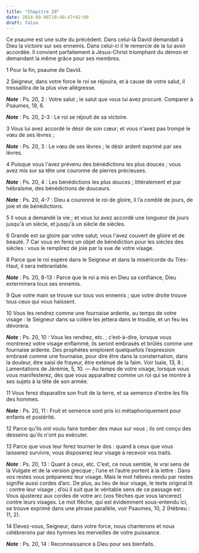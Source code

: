 ```yaml
---
title: "Chapitre 20"
date: 2024-09-06T18:40:47+02:00
draft: false
---
```



Ce psaume est une suite du précédent.
Dans celui-là David demandait à Dieu la victoire sur ses ennemis.
Dans celui-ci il le remercie de la lui avoir accordée.
Il convient parfaitement à Jésus-Christ triomphant du démon et demandant la même grâce pour ses membres.


1 Pour la fin, psaume de David.


2 Seigneur, dans votre force le roi se réjouira, et à cause de votre salut, il tressaillira de la plus vive allégresse.

***Note*** :  Ps. 20, 2 : Votre salut ; le salut que vous lui avez procuré. Comparer à Psaumes, 19, 6.

***Note*** :  Ps. 20, 2-3 : Le roi se réjouit de sa victoire.

3 Vous lui avez accordé le désir de son cœur; et vous n'avez pas trompé le vœu de ses lèvres ;

***Note*** :  Ps. 20, 3 : Le vœu de ses lèvres ; le désir ardent exprimé par ses lèvres.


4 Puisque vous l'avez prévenu des bénédictions les plus douces ; vous avez mis sur sa tête une couronne de pierres précieuses.

***Note*** :  Ps. 20, 4 : Les bénédictions les plus douces ; littéralement et par hébraïsme, des bénédictions de douceurs.

***Note*** :  Ps. 20, 4-7 : Dieu a couronné le roi de gloire, il l’a comblé de jours, de joie et de bénédictions.

5 Il vous a demandé la vie ; et vous lui avez accordé une longueur de jours jusqu'à un siècle, et jusqu'à un siècle de siècles.


6 Grande est sa gloire par votre salut; vous l'avez couvert de gloire et de beauté. 7 Car vous en ferez un objet de bénédiction pour les siècles des siècles : vous le remplirez de joie par la vue de votre visage.


8 Parce que le roi espère dans le Seigneur et dans la miséricorde du Très-Haut, il sera inébranlable.

***Note*** :  Ps. 20, 8-13 : Parce que le roi a mis en Dieu sa confiance, Dieu exterminera tous ses ennemis.

9 Que votre main se trouve sur tous vos ennemis ; que votre droite trouve tous ceux qui vous haïssent.


10 Vous les rendrez comme une fournaise ardente, au temps de votre visage : le Seigneur dans sa colère les jettera dans le trouble, et un feu les dévorera.

***Note*** :  Ps. 20, 10 : Vous les rendrez, etc. ; c’est-à-dire, lorsque vous montrerez votre visage enflammé, ils seront embrasés et brûlés comme une fournaise ardente. Des prophètes emploient quelquefois l’expression embrasé comme une fournaise, pour dire être dans la consternation, dans la douleur, être saisi de frayeur, être exténué de la faim. Voir Isaïe, 13, 8 ; Lamentations de Jérémie, 5, 10. ― Au temps de votre visage, lorsque vous vous manifesterez, dès que vous apparaîtrez comme un roi qui se montre à ses sujets à la tête de son armée.


11 Vous ferez disparaître son fruit de la terre, et sa semence d'entre les fils des hommes.

***Note*** :  Ps. 20, 11 : Fruit et semence sont pris ici métaphoriquement pour enfants et postérité.

12 Parce qu'ils ont voulu faire tomber des maux sur vous ; ils ont conçu des desseins qu'ils n'ont pu exécuter.


13 Parce que vous leur ferez tourner le dos : quand à ceux que vous laisserez survivre, vous disposerez leur visage à recevoir vos traits.

***Note*** :  Ps. 20, 13 : Quant à ceux, etc. C’est, ce nous semble, le vrai sens de la Vulgate et de la version grecque ; l’une et l’autre portent à la lettre : Dans vos restes vous préparerez leur visage. Mais le mot hébreu rendu par restes signifie aussi cordes d’arc. De plus, au lieu de leur visage, le texte original lit : contre leur visage ; d’où il suit que le véritable sens de ce passage est : Vous ajusterez aux cordes de votre arc (vos flèches que vous lancerez) contre leurs visages. Le mot flèche, qui est évidemment sous-entendu ici, se trouve exprimé dans une phrase parallèle, voir Psaumes, 10, 2 (Hébreu : 11, 2).

14 Elevez-vous, Seigneur, dans votre force, nous chanterons et nous célébrerons par des hymnes les merveilles de votre puissance.

***Note*** :  Ps. 20, 14 : Reconnaissance à Dieu pour ses bienfaits.

